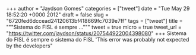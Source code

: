 
+++
author = "Jaydson Gomes"
categories = ["tweet"]
date = "Tue May 29 18:52:20 +0000 2012"
draft = false
slug = "6720fed6dccead24120613bf418669fc7039e7ff"
tags = ["tweet"]
title = """Sistema do FISL é sempre ..."""
tweet = true
micro = true
tweet_url = "https://twitter.com/jaydson/status/207544922004398080"
+++
Sistema do FISL é sempre o sistema do FISL 'This error was probably not expected by the developers"
